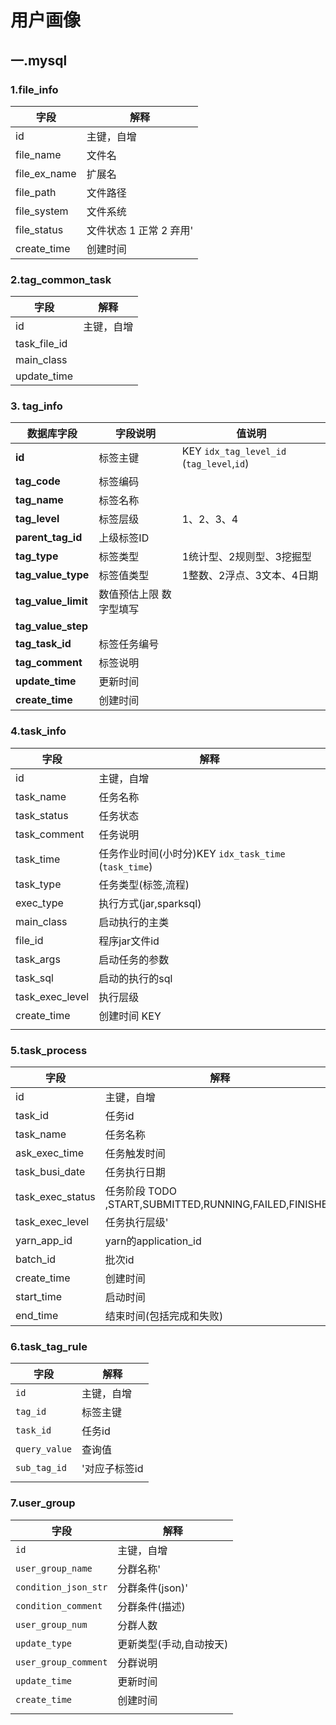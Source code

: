 # 用户画像

## 一.mysql

### 1.file_info

| 字段         | 解释                    |
| ------------ | ----------------------- |
| id           | 主键，自增              |
| file_name    | 文件名                  |
| file_ex_name | 扩展名                  |
| file_path    | 文件路径                |
| file_system  | 文件系统                |
| file_status  | 文件状态 1 正常 2 弃用' |
| create_time  | 创建时间                |



### 2.tag_common_task

| 字段         | 解释       |
| ------------ | ---------- |
| id           | 主键，自增 |
| task_file_id |            |
| main_class   |            |
| update_time  |            |



### 3. tag_info

| **数据库字段**      | **字段说明**            | **值说明**                                |
| ------------------- | ----------------------- | ----------------------------------------- |
| **id**              | 标签主键                | KEY `idx_tag_level_id` (`tag_level`,`id`) |
| **tag_code**        | 标签编码                |                                           |
| **tag_name**        | 标签名称                |                                           |
| **tag_level**       | 标签层级                | 1、2、3、4                                |
| **parent_tag_id**   | 上级标签ID              |                                           |
| **tag_type**        | 标签类型                | 1统计型、2规则型、3挖掘型                 |
| **tag_value_type**  | 标签值类型              | 1整数、2浮点、3文本、4日期                |
| **tag_value_limit** | 数值预估上限 数字型填写 |                                           |
| **tag_value_step**  |                         |                                           |
| **tag_task_id**     | 标签任务编号            |                                           |
| **tag_comment**     | 标签说明                |                                           |
| **update_time**     | 更新时间                |                                           |
| **create_time**     | 创建时间                |                                           |

### 4.task_info

| 字段            | 解释                                                  |
| --------------- | ----------------------------------------------------- |
| id              | 主键，自增                                            |
| task_name       | 任务名称                                              |
| task_status     | 任务状态                                              |
| task_comment    | 任务说明                                              |
| task_time       | 任务作业时间(小时分)KEY `idx_task_time` (`task_time`) |
| task_type       | 任务类型(标签,流程)                                   |
| exec_type       | 执行方式(jar,sparksql)                                |
| main_class      | 启动执行的主类                                        |
| file_id         | 程序jar文件id                                         |
| task_args       | 启动任务的参数                                        |
| task_sql        | 启动的执行的sql                                       |
| task_exec_level | 执行层级                                              |
| create_time     | 创建时间 KEY                                          |
|                 |                                                       |



### 5.task_process

| 字段             | 解释                                                   |
| ---------------- | ------------------------------------------------------ |
| id               | 主键，自增                                             |
| task_id          | 任务id                                                 |
| task_name        | 任务名称                                               |
| ask_exec_time    | 任务触发时间                                           |
| task_busi_date   | 任务执行日期                                           |
| task_exec_status | 任务阶段 TODO ,START,SUBMITTED,RUNNING,FAILED,FINISHED |
| task_exec_level  | 任务执行层级'                                          |
| yarn_app_id      | yarn的application_id                                   |
| batch_id         | 批次id                                                 |
| create_time      | 创建时间                                               |
| start_time       | 启动时间                                               |
| end_time         | 结束时间(包括完成和失败)                               |

### 6.task_tag_rule

| 字段          | 解释          |
| ------------- | ------------- |
| `id`          | 主键，自增    |
| `tag_id`      | 标签主键      |
| `task_id`     | 任务id        |
| `query_value` | 查询值        |
| `sub_tag_id`  | '对应子标签id |
|               |               |



### 7.user_group

| 字段                 | 解释                    |
| -------------------- | ----------------------- |
| `id`                 | 主键，自增              |
| `user_group_name`    | 分群名称'               |
| `condition_json_str` | 分群条件(json)'         |
| `condition_comment`  | 分群条件(描述)          |
| `user_group_num`     | 分群人数                |
| `update_type`        | 更新类型(手动,自动按天) |
| `user_group_comment` | 分群说明                |
| `update_time`        | 更新时间                |
| `create_time`        | 创建时间                |
|                      |                         |

